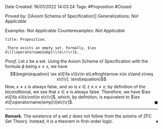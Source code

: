 <br />
<br />

Date Created: 16/01/2022 14:03:24
Tags: #Proposition #Closed

Proved by: [[Axiom Schema of Specification]]
Generalizations: _Not Applicable_

Examples: _Not Applicable_
Counterexamples: _Not Applicable_

``` ad-Proposition
title: Proposition.

_There exists an empty set. Formally, $\ex e\l[\operatorname{emp}\l(e\r)\r]$._

```

_Proof_. Let $z$ be a set. Using the Axiom Schema of Specification with the formula $\phi$ being $x\neq x$, we have
$$\begin{equation}
    \ex e\l[\fa x\l(x\in e\Leftrightarrow x\in z\land x\neq x\r)\r].
\end{equation}$$
Now, $x\neq x$ is always false, and so is $x\in z\land x\neq x$; by definition of the biconditional, we see that $x\in e$ is always false. Therefore, we have $\ex e\l[\fa x\l(x\not\in e\r)\r]$, which, by definition, is equivalent to $\ex e\l[\operatorname{emp}\l(e\r)\r]$.<span style="float:right;">$\blacksquare$</span>

---

**Remark.** The existence of a set $z$ does not follow from the axioms of ZFC Set Theory. Instead, it is a theorem in first-order logic.<span style="float:right;">$\blacklozenge$</span>
